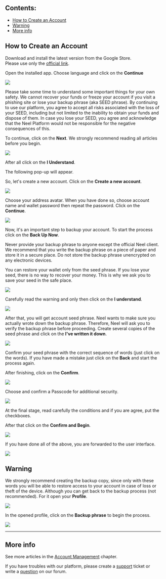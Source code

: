 ## **Contents**:

* [How to Create an Account](#how-to-create-an-account)
* [Warning](#warning)
* [More info](#more-info)

## How to Create an Account

Download and install the latest version from the Google Store.  
Please use only the [official link](https://play.google.com/store/apps/details?id=com.neelplatform.wallet).

Open the installed app.
Choose language and click on the **Continue**

![](/neel-client/mobile-apps/_assets/account_creation_ios_01.png)

Please take some time to understand some important things for your own safety. We cannot recover your funds or freeze your account if you visit a phishing site or lose your backup phrase (aka SEED phrase). By continuing to use our platform, you agree to accept all risks associated with the loss of your SEED, including but not limited to the inability to obtain your funds and dispose of them. In case you lose your SEED, you agree and acknowledge that the Neel Platform would not be responsible for the negative consequences of this.

To continue, click on the **Next**.
We strongly recommend reading all articles before you begin.

![](/neel-client/mobile-apps/_assets/account_creation_ios_02.png)

After all click on the **I Understand**.

The following pop-up will appear.

So, let's create a new account. Click on the **Create a new account**.

![](/neel-client/mobile-apps/_assets/account_creation_ios_03.png)

Choose your address avatar. When you have done so, choose account name and wallet password then repeat the password.
Click on the **Continue**.

![](/neel-client/mobile-apps/_assets/account_creation_ios_04.png)

Now, it's an important step to backup your account. To start the process click on the **Back Up Now**.

Never provide your backup phrase to anyone except the official Neel client. We recommend that you write the backup phrase on a piece of paper and store it in a secure place. Do not store the backup phrase unencrypted on any electronic devices.

You can restore your wallet only from the seed phrase. If you lose your seed, there is no way to recover your money. This is why we ask you to save your seed in the safe place.

![](/neel-client/mobile-apps/_assets/account_creation_ios_05.png)

Carefully read the warning and only then click on the **I understand**.

![](/neel-client/mobile-apps/_assets/account_creation_ios_06.png)

After that, you will get account seed phrase. Neel wants to make sure you actually wrote down the backup phrase. Therefore, Neel will ask you to verify the backup phrase before proceeding. Create several copies of the seed phrase and click on the **I've written it down**.

![](/neel-client/mobile-apps/_assets/account_creation_ios_07.png)

Сonfirm your seed phrase with the correct sequence of words (just click on the words). If you have made a mistake just click on the **Back** and start the process again.

After finishing, click on the **Confirm**.

![](/neel-client/mobile-apps/_assets/account_creation_ios_08.png)

Choose and confirm a Passcode for additional security.

![](/neel-client/mobile-apps/_assets/account_creation_ios_09.png)

At the final stage, read carefully the conditions and if you are agree, put the checkboxes.

After that click on the **Confirm and Begin**.

![](/neel-client/mobile-apps/_assets/account_creation_ios_11.png)

If you have done all of the above, you are forwarded to the user interface.

![](/neel-client/mobile-apps/_assets/account_creation_ios_12.png)

## Warning

We strongly recommend creating the backup copy, since only with these words you will be able to restore access to your account in case of loss or theft of the device. Although you can get back to the backup process (not recommended). For it open your **Profile**.

![](/neel-client/mobile-apps/_assets/backup_01.png)

In the opened profile, click on the **Backup phrase** to begin the process.

![](/neel-client/mobile-apps/_assets/backup_02.png)

___

## More info

See more articles in the [Account Management](/neel-client/mobile-apps/android/account-management.md) chapter.

If you have troubles with our platform, please create a [support](https://support.neelplatform.com/) ticket or write a [question](https://forum.neelplatform.com/) on our forum.
